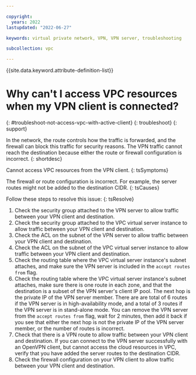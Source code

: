 ```yaml
---

copyright:
  years: 2022
lastupdated: "2022-06-27"

keywords: virtual private network, VPN, VPN server, troubleshooting

subcollection: vpc

---
```


{{site.data.keyword.attribute-definition-list}}

# Why can't I access VPC resources when my VPN client is connected?
{: #troubleshoot-not-access-vpc-with-active-client}
{: troubleshoot}
{: support}

In the network, the route controls how the traffic is forwarded, and the firewall can block this traffic for security reasons. The VPN traffic cannot reach the destination because either the route or firewall configuration is incorrect.
{: shortdesc}

Cannot access VPC resources from the VPN client.
{: tsSymptoms}

The firewall or route configuration is incorrect. For example, the server routes might not be added to the destination CIDR.
{: tsCauses}

Follow these steps to resolve this issue:
{: tsResolve}

1. Check the security group attached to the VPN server to allow traffic between your VPN client and destination.
1. Check the security group attached to the VPC virtual server instance to allow traffic between your VPN client and destination.
1. Check the ACL on the subnet of the VPN server to allow traffic between your VPN client and destination.
1. Check the ACL on the subnet of the VPC virtual server instance to allow traffic between your VPN client and destination.
1. Check the routing table where the VPC virtual server instance's subnet attaches, and make sure the VPN server is included in the `accept routes from` flag.
1. Check the routing table where the VPC virtual server instance's subnet attaches, make sure there is one route in each zone, and that the destination is a subset of the VPN server's client IP pool. The next hop is the private IP of the VPN server member. There are are total of 6 routes if the VPN server is in high-availability mode, and a total of 3 routes if the VPN server is in stand-alone mode. You can remove the VPN server from the `accept routes from` flag, wait for 2 minutes, then add it back if you see that either the next hop is not the private IP of the VPN server member, or the number of routes is incorrect.
1. Check that there is a VPN route to allow traffic between your VPN client and destination. If you can connect to the VPN server successfully with an OpenVPN client, but cannot access the cloud resources in VPC, verify that you have added the server routes to the destination CIDR.
1. Check the firewall configuration on your VPN client to allow traffic between your VPN client and destination.
